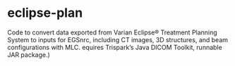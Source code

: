 eclipse-plan
============

Code to convert data exported from Varian Eclipse® Treatment Planning System to inputs for EGSnrc, including CT images, 3D structures, and beam configurations with MLC. equires Trispark’s Java DICOM Toolkit, runnable JAR package.)
